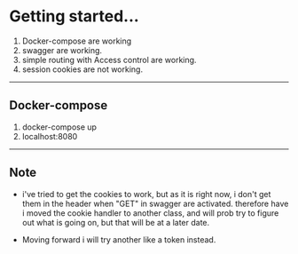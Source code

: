 # Getting started...

1. Docker-compose are working
2. swagger are working.
3. simple routing with Access control are working. 
4. session cookies are not working. 
---


## Docker-compose
1. docker-compose up
2. localhost:8080





---
## Note
- i've tried to get the cookies to work, but as it is right now, i don't get them in the header when "GET" in swagger are activated. therefore have i moved the cookie handler to another class, and will prob try to figure out what is going on, but that will be at a later date. 

- Moving forward i will try another like a token instead.